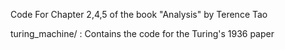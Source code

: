Code For Chapter 2,4,5 of the book "Analysis" by Terence Tao

turing_machine/ : Contains the code for the Turing's 1936 paper

```

```
